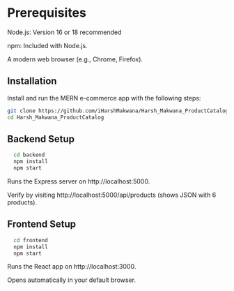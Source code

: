 # Prerequisites

Node.js: Version 16 or 18 recommended

npm: Included with Node.js.

A modern web browser (e.g., Chrome, Firefox).
## Installation

Install and run the MERN e-commerce app with the following steps:

```bash
git clone https://github.com/iHarshMakwana/Harsh_Makwana_ProductCatalog.git
cd Harsh_Makwana_ProductCatalog
```

## Backend Setup

```bash
  cd backend
  npm install
  npm start
```
Runs the Express server on http://localhost:5000.

Verify by visiting http://localhost:5000/api/products (shows JSON with 6 products).

## Frontend Setup
```bash
  cd frontend
  npm install
  npm start
```

Runs the React app on http://localhost:3000.

Opens automatically in your default browser.
